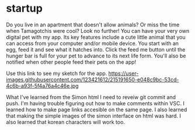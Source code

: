 # startup

Do you live in an apartment that doesn't allow animals? Or miss the time when Tamagotchis were cool? Look no further! You can have your very own digital pet with my app. Its key features include a cute little animal that you can access from your computer and/or mobile device. You start with an egg, feed it and see what it hatches into. Click the feed me button until the hunger bar is full for your pet to advance to its next life form. You'll also be notified when other people feed their pets on the app! 

Use this link to see my sketch for the app.
https://user-images.githubusercontent.com/123421612/215191650-e048c9bc-53cd-4c6b-a93f-5f4a76a4c46e.jpg


What I've learned from the Simon html
I need to reveiw git commit and push. I'm having trouble figuring out how to make comments within VSC. 
I learned how to make page links accesible on the same page.
I also learned that making the simple images of the simon interface on html was hard. 
I also learned that korean characters will work too.
